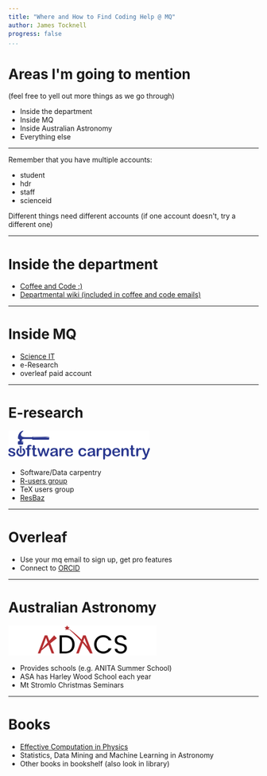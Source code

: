 ```yaml
---
title: "Where and How to Find Coding Help @ MQ"
author: James Tocknell
progress: false
...
```


# Areas I'm going to mention
(feel free to yell out more things as we go through)

 * Inside the department
 * Inside MQ
 * Inside Australian Astronomy
 * Everything else

---

Remember that you have multiple accounts:

 * student
 * hdr
 * staff
 * scienceid

Different things need different accounts (if one account doesn't, try a
different one)

---

# Inside the department

 * [Coffee and Code ;)](https://github.com/OZAstroComputingResources/MQCoffee-CodeResources)
 * [Departmental wiki (included in coffee and code emails)](https://wiki.mq.edu.au/display/dphyast/Coffee+and+Code)

---

# Inside MQ

 * [Science IT](http://web.science.mq.edu.au/it/)
 * e-Research
 * overleaf paid account

---

# E-research
[![](images/software-carpentry.png)](https://software-carpentry.org/)

 * Software/Data carpentry
 * [R-users group](http://quantitative-advice.gg.mq.edu.au/)
 * TeX users group
 * [ResBaz](https://resbazblog.wordpress.com/)

---

# Overleaf
 * Use your mq email to sign up, get pro features
 * Connect to [ORCID](https://orcid.org/)

---

# Australian Astronomy

[![](images/adacs.png)](https://adacs.org.au/)

* Provides schools (e.g. ANITA Summer School)
* ASA has Harley Wood School each year
* Mt Stromlo Christmas Seminars


---

# Books
  * [Effective Computation in Physics](http://physics.codes/)
  * Statistics, Data Mining and Machine Learning in Astronomy
  * Other books in bookshelf (also look in library)
